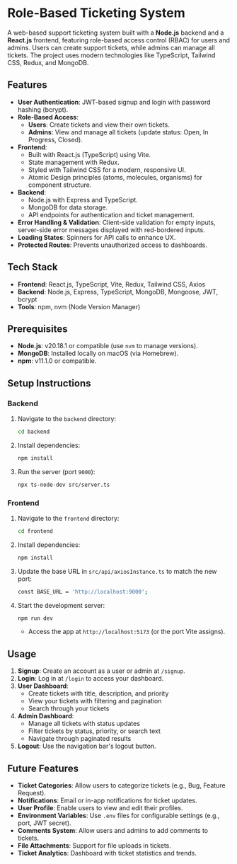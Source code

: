 # Role-Based Ticketing System

A web-based support ticketing system built with a **Node.js** backend and a **React.js** frontend, featuring role-based access control (RBAC) for users and admins. Users can create support tickets, while admins can manage all tickets. The project uses modern technologies like TypeScript, Tailwind CSS, Redux, and MongoDB.

## Features

- **User Authentication**: JWT-based signup and login with password hashing (bcrypt).
- **Role-Based Access**:
  - **Users**: Create tickets and view their own tickets.
  - **Admins**: View and manage all tickets (update status: Open, In Progress, Closed).
- **Frontend**:
  - Built with React.js (TypeScript) using Vite.
  - State management with Redux.
  - Styled with Tailwind CSS for a modern, responsive UI.
  - Atomic Design principles (atoms, molecules, organisms) for component structure.
- **Backend**:
  - Node.js with Express and TypeScript.
  - MongoDB for data storage.
  - API endpoints for authentication and ticket management.
- **Error Handling & Validation**: Client-side validation for empty inputs, server-side error messages displayed with red-bordered inputs.
- **Loading States**: Spinners for API calls to enhance UX.
- **Protected Routes**: Prevents unauthorized access to dashboards.

## Tech Stack

- **Frontend**: React.js, TypeScript, Vite, Redux, Tailwind CSS, Axios
- **Backend**: Node.js, Express, TypeScript, MongoDB, Mongoose, JWT, bcrypt
- **Tools**: npm, nvm (Node Version Manager)

## Prerequisites

- **Node.js**: v20.18.1 or compatible (use `nvm` to manage versions).
- **MongoDB**: Installed locally on macOS (via Homebrew).
- **npm**: v11.1.0 or compatible.

## Setup Instructions

### Backend

1. Navigate to the `backend` directory:
   ```bash
   cd backend
   ```
2. Install dependencies:
   ```bash
   npm install
   ```
3. Run the server (port `9000`):
   ```bash
   npx ts-node-dev src/server.ts
   ```

### Frontend

1. Navigate to the `frontend` directory:
   ```bash
   cd frontend
   ```
2. Install dependencies:
   ```bash
   npm install
   ```
3. Update the base URL in `src/api/axiosInstance.ts` to match the new port:
   ```bash
   const BASE_URL = 'http://localhost:9000';
   ```
4. Start the development server:
   ```bash
   npm run dev
   ```
   - Access the app at `http://localhost:5173` (or the port Vite assigns).

## Usage

1. **Signup**: Create an account as a user or admin at `/signup`.
2. **Login**: Log in at `/login` to access your dashboard.
3. **User Dashboard**:
   - Create tickets with title, description, and priority
   - View your tickets with filtering and pagination
   - Search through your tickets
4. **Admin Dashboard**:
   - Manage all tickets with status updates
   - Filter tickets by status, priority, or search text
   - Navigate through paginated results
5. **Logout**: Use the navigation bar's logout button.

## Future Features

- **Ticket Categories**: Allow users to categorize tickets (e.g., Bug, Feature Request).
- **Notifications**: Email or in-app notifications for ticket updates.
- **User Profile**: Enable users to view and edit their profiles.
- **Environment Variables**: Use `.env` files for configurable settings (e.g., port, JWT secret).
- **Comments System**: Allow users and admins to add comments to tickets.
- **File Attachments**: Support for file uploads in tickets.
- **Ticket Analytics**: Dashboard with ticket statistics and trends.
